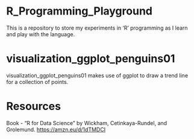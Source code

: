 # R_Programming_Playground
This is a repository to store my experiments in ‘R’ programming as I learn and play with the language. 

# visualization_ggplot_penguins01
visualization_ggplot_penguins01 makes use of ggplot to draw a trend line for a collection of points.


# Resources
Book - “R for Data Science” by Wickham, Cetinkaya-Rundel, and Grolemund.
https://amzn.eu/d/1dTMDCI

